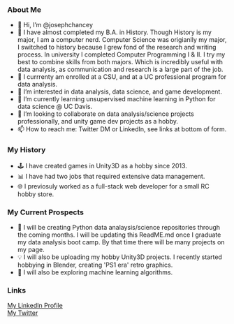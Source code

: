 ### About Me
- 👋 Hi, I’m @josephchancey
- 📜 I have almost completed my B.A. in History. Though History is my major, I am a computer nerd. Computer Science was origianlly my major, I switched to history because I grew fond of the research and writing process. In university I completed Computer Programming I & II. I try my best to combine skills from both majors. Which is incredibly useful with data analysis, as communication and research is a large part of the job.
- 🏫 I currrenty am enrolled at a CSU, and at a UC professional program for data analysis.
- 👀 I’m interested in data analysis, data science, and game development.
- 🌱 I’m currently learning unsupervised machine learning in Python for data science @ UC Davis.
- 🤝 I’m looking to collaborate on data analysis/science projects professionally, and unity game dev projects as a hobby. 
- 📫 How to reach me: Twitter DM or LinkedIn, see links at bottom of form.

### My History
- 🕹️ I have created games in Unity3D as a hobby since 2013.
- 📊 I have had two jobs that required extensive data management.
- 🌐 I previosuly worked as a full-stack web developer for a small RC hobby store. 

### My Current Prospects
- 🤔 I will be creating Python data analaysis/science repositories through the coming months. I will be updating this ReadME.md once I graduate my data analysis boot camp. By that time there will be many projects on my page.
- 💡 I will also be uploading my hobby Unity3D projects. I recently started hobbying in Blender, creating 'PS1 era' retro graphics.
- 🤖 I will also be exploring machine learning algorithms. 

### Links
[My LinkedIn Profile](https://www.linkedin.com/in/joseph-chancey)   
[My Twitter](https://twitter.com/JoeChancey_11)

<!---
josephchancey/josephchancey is a ✨ special ✨ repository because its `README.md` (this file) appears on your GitHub profile.
You can click the Preview link to take a look at your changes.
--->
